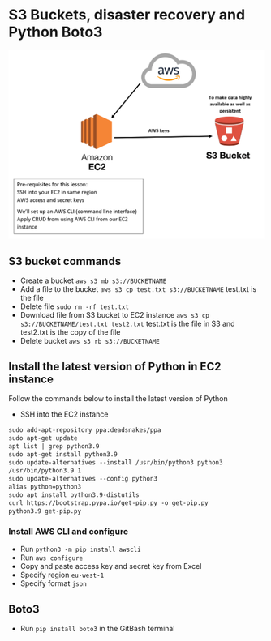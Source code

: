 # S3 Buckets, disaster recovery and Python Boto3
![img.png](img.png)
## S3 bucket commands
- Create a bucket `aws s3 mb s3://BUCKETNAME`
- Add a file to the bucket `aws s3 cp test.txt s3://BUCKETNAME` test.txt is the file
- Delete file `sudo rm -rf test.txt`
- Download file from S3 bucket to EC2 instance `aws s3 cp s3://BUCKETNAME/test.txt test2.txt` test.txt is the file in S3 and test2.txt is the copy of the file
- Delete bucket `aws s3 rb s3://BUCKETNAME`
## Install the latest version of Python in EC2 instance
Follow the commands below to install the latest version of Python
- SSH into the EC2 instance
```
sudo add-apt-repository ppa:deadsnakes/ppa
sudo apt-get update
apt list | grep python3.9
sudo apt-get install python3.9
sudo update-alternatives --install /usr/bin/python3 python3 /usr/bin/python3.9 1
sudo update-alternatives --config python3
alias python=python3
sudo apt install python3.9-distutils
curl https://bootstrap.pypa.io/get-pip.py -o get-pip.py
python3.9 get-pip.py
```
### Install AWS CLI and configure
- Run `python3 -m pip install awscli`
- Run `aws configure`  
- Copy and paste access key and secret key from Excel
- Specify region `eu-west-1`
- Specify format `json`

## Boto3
- Run `pip install boto3` in the GitBash terminal
